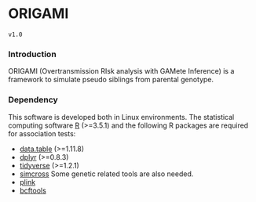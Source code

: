 # ORIGAMI
`v1.0`
### Introduction
ORIGAMI (Overtransmission RIsk analysis with GAMete Inference) is a framework to simulate pseudo siblings from parental genotype.

### Dependency
This software is developed both in Linux environments. The statistical computing software [R](https://www.r-project.org/) (>=3.5.1) and the following R packages are required for association tests:
* [data.table](https://cran.r-project.org/web/packages/data.table/index.html) (>=1.11.8)
* [dplyr](https://cran.r-project.org/web/packages/dplyr/index.html) (>=0.8.3)
* [tidyverse](https://cran.r-project.org/web/packages/tidyverse/index.html) (>=1.2.1)
* [simcross](https://github.com/kbroman/simcross)
Some genetic related tools are also needed.
* [plink](http://zzz.bwh.harvard.edu/plink/)
* [bcftools](http://samtools.github.io/bcftools/bcftools.html)
